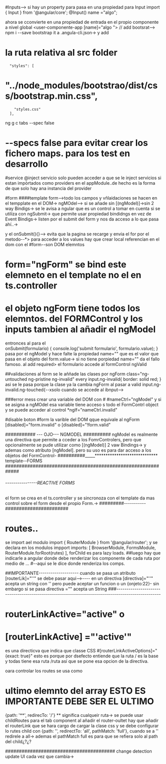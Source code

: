 #Inputs-->
si hay un property para pasa en una propiedad para Input
import { Input } from '@angular/core';
@Input()  name ="algo";

ahora se cconvierte en una propiedad de entrada en el propio componente a nivel global
<user-componente-app  [name]="algo "><user-componente-app>
//
add bootsrat-->
npm i --save bootstrap
it a .angula-cli.json-> y add  
# la ruta relativa al src folder
      "styles": [
#        "../node_modules/bootstrao/dist/css/bootstrap.min.css",
        "styles.css"
      ],



ng g c tabs --spec false
# --specs false  para evitar crear los fichero maps. para los test en desarrollo  

#service
 @inject
 servicio solo pueden acceder a que se le inject servicios si estan impòrtados como providers en el 
 appModule..de hecho es la forma de que solo hay ana instancia del provider

 #form
 ####template form-->todo los campos y vñlaidaciones se hacen en el tempplate en el DOM->
 ngMOdel--> si se añade sin [(ngModel)]->sin 2 way Bindigs-> se le avisa a ngular que es un control
 a tomar en cuenta si se utiliza con ngSubmit->
 que permite usar propiedad bindidngs en vez de Event Bindigs->
 listen por el submit del form y nos da acceso a lo que pasa ahí..->
 <form (ngSubmit)="onSubmit()"> y el onSubmit(){}--> evita que la pagina se recarge y envia el for por
el metodo--*>
para acceder a los values hay que crear local referencian en el dom con el #form--son DOM elemntos 

# form="ngForm" se bind este elemneto en el template no el en ts.controller
# el objeto ngForm tiene todos los elemntos. del FORMControl y los inputs tambien al añadir el ngModel
entronces al para el  
onSubmit(formulario) {
    console.log('submit formulario', formulario.value);
  }
pasa por el ngModel y hace falte la propiedad name="" que es el valor que pasa en el objeto del 
form.value-> si no tiene porpiedad name="" da el fallo famoso.
 al add required>
 el formulario accede al formControl ngValid

 ##validaciones al form se le aññade las clases por ngForm
 class="ng-untouched ng-pristine ng-invalid"
 every 
 input.ng-invalid{
    border: solid red;
} asi se le pasa porque la clase ya la cambia ngForm al pasar a valid
input.ng-invalid.ng-touched{--xsolo cuando se accede al ibnput-->

###error mess crear una variable del DOM con #
#nameCtrl="ngModel" y si se asigna a ngMOdel esa variable tiene acceso s todo el FormContrl object   y
se puede acceder al control  *ngIf="nameCtrl.invalid"

#disable boton #form la varible del DOM qque equivale al ngForm
[disabled]="form.invalid" o [disabled]="!form.valid"


########### --- OJO--- NGMODEL ##########
ngModel es realmente una directiva que permite a cceder a los FomrControlers, pero que opcionalmente 
se pude utilizar como [(ngModel)] 2 vaw Bindings-> y ademas como atributo [ngModel]. pero su uso es para
dar acceso a los objetos del FormControl-
##########_____*****************************   template--FORMS
#############################################################


###### ----------------REACTIVE FORMS
el form se crea en el ts.controller y se sincronoza con el template
da mas control sobre el form desde el propio Form.->
#########-----------#######################

# routes..
se import ael modulo 
import { RouterModule } from '@angular/router';
y se declara en los modulos impport
 imports: [
    BrowserModule,
    FormsModule,
    RouterModule.forRoot(rutes)
  ],
  forChild es para lazy loads. 
  ##luego hay que indicarle a angular donde debe renderizar los componente de cada ruta por medio de ...
   <router-outlet></router-outlet>
   #--aqui se le dice donde renderiza los comps.

##IMPORTANTE-------------------- cuando se pasa un atributo [routerLik]="''" se debe pasar aqui-->----
en un directiva [directiva]="''" acepta un string con '' pero puede aceptar un funcion  o un {onjeto:22}-
sin embargo si se pasa directiva ="" acepta un String
###----------------------------------------------------------------------------------------------------

 # routerLinkActive="active" o
 # [routerLinkActive] ="'active'"
  es una directicva que indica que classe CSS
 #[routerLinkActiveOptions]="{exact: true}" 
 esto es porque por dsefecto entiende que la ruta / es la base y todas tiene esa ruta /ruta
 así que se pone esa opcion de la directiva.

 oara controlar los routes se usa como 
 # ultimo elemnto del array ESTO ES IMPORTANTE DEBE SER EL ULTIMO
  {path: '**', redirecTo: '/'} ** significa cualqueir ruta->
  se puede usar childRoutes para el tab component
  al añadir el router-oultet hay que añadir el routerLink que se hara cargo de cargar la clase css
  y se debe configurar lo rutes child con
    {path: '', redirectTo: 'all', pathMatch: 'full'},
    cuando se a '' redirele a all-> ademas el pathMatch full es para que se refiera solo al path del 
    child¿?¿?


########################################
change detection    
update UI cada vez que cambia->